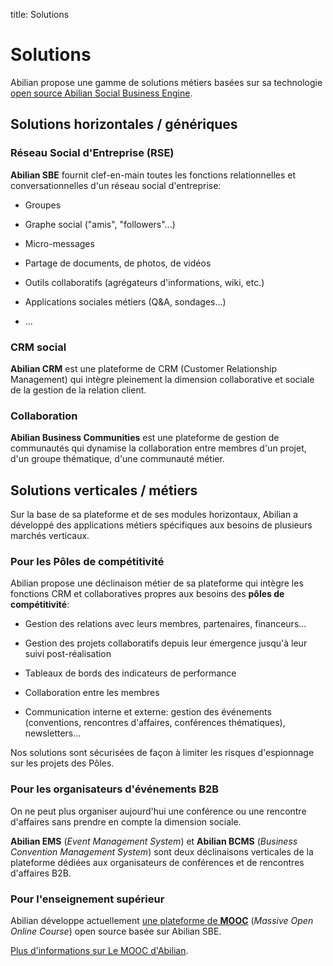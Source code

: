 title: Solutions

# Solutions

Abilian propose une gamme de solutions métiers basées sur sa technologie [open
source Abilian Social Business Engine](/fr/technologies/).


## Solutions horizontales / génériques

### Réseau Social d'Entreprise (RSE)

**Abilian SBE** fournit clef-en-main toutes les fonctions relationnelles et conversationnelles d'un réseau social d'entreprise:

- Groupes

- Graphe social ("amis", "followers"...)

- Micro-messages

- Partage de documents, de photos, de vidéos

- Outils collaboratifs (agrégateurs d'informations, wiki, etc.)

- Applications sociales métiers (Q&A, sondages...)

- ...

### CRM social

**Abilian CRM** est une plateforme de CRM (Customer Relationship Management) qui intègre pleinement la dimension collaborative et sociale de la gestion de la relation client.

### Collaboration

**Abilian Business Communities** est une plateforme de gestion de communautés qui dynamise la collaboration entre membres d'un projet, d'un groupe thématique, d'une communauté métier.


## Solutions verticales / métiers

Sur la base de sa plateforme et de ses modules horizontaux, Abilian a développé des applications métiers spécifiques aux besoins de plusieurs marchés verticaux.

### Pour les Pôles de compétitivité

Abilian propose une déclinaison métier de sa plateforme qui intègre les fonctions CRM et collaboratives propres aux besoins des **pôles de compétitivité**:

- Gestion des relations avec leurs membres, partenaires, financeurs...

- Gestion des projets collaboratifs depuis leur émergence jusqu'à leur suivi post-réalisation

- Tableaux de bords des indicateurs de performance

- Collaboration entre les membres

- Communication interne et externe: gestion des événements (conventions, rencontres d'affaires, conférences thématiques), newsletters...

Nos solutions sont sécurisées de façon à limiter les risques d'espionnage sur les projets des Pôles.

### Pour les organisateurs d'événements B2B

On ne peut plus organiser aujourd'hui une conférence ou une rencontre d'affaires sans prendre en compte la dimension sociale.

**Abilian EMS** (*Event Management System*) et **Abilian BCMS** (*Business Convention Management System*) sont deux déclinaisons verticales de la plateforme dédiées aux organisateurs de conférences et de rencontres d'affaires B2B.

### Pour l'enseignement supérieur

Abilian développe actuellement [une plateforme de **MOOC**](/fr/solutions/le-mooc/) (*Massive Open Online Course*) open source basée sur Abilian SBE.

<i class="icon-info-sign"></i> [Plus d'informations sur Le MOOC d'Abilian](/fr/solutions/le-mooc/).